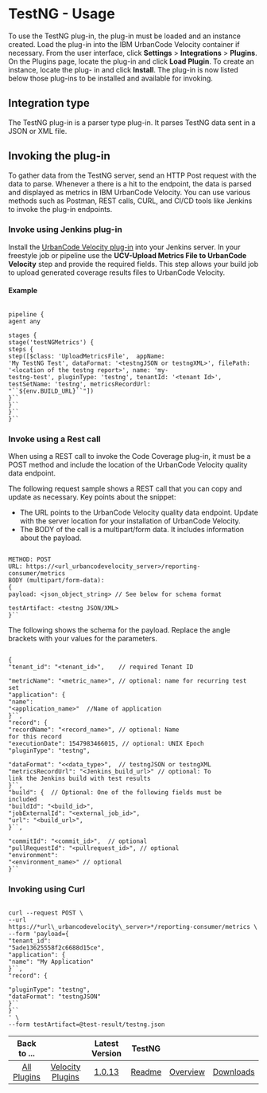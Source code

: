 
# TestNG - Usage

To use the TestNG plug-in, the plug-in must be loaded and an instance created. Load the plug-in into
the IBM UrbanCode Velocity container if necessary. From the user interface, click **Settings** > ****Integrations**** >
**Plugins**. On the Plugins page, locate the plug-in and click **Load Plugin**. To create an instance, locate the plug-
in and click **Install**. The plug-in is now listed below those plug-ins to be installed and available for invoking.


## Integration type

The TestNG plug-in is a parser type plug-in. It parses TestNG data sent in a JSON or
XML file.

## Invoking the plug-in

To gather data from the TestNG server, send an HTTP Post
request with the data to parse. Whenever a there is a hit to the endpoint, the data is parsed and displayed as metrics
in IBM UrbanCode Velocity. You can use various methods such as Postman, REST calls, CURL, and CI/CD tools like Jenkins to invoke
the plug-in endpoints.

### Invoke using Jenkins plug-in

Install the [UrbanCode Velocity plug-in](https://plugins.jenkins.io/urbancode-velocity) into your Jenkins server. In your freestyle job or pipeline use the
**UCV-Upload Metrics File to UrbanCode Velocity** step and provide the required fields. This step allows your build job
to upload generated coverage results files to UrbanCode Velocity.

#### Example


```

pipeline {
agent any

stages {
stage('testNGMetrics') {
steps {
step([$class: 'UploadMetricsFile',  appName:
'My TestNG Test', dataFormat: '<testngJSON or testngXML>', filePath: '<location of the testng report>', name: 'my-
testng-test', pluginType: 'testng', tenantId: '<tenant Id>', testSetName: 'testng', metricsRecordUrl:
"``${env.BUILD_URL}``"])
}``
}``
}``
}``

```

### Invoke using a Rest call

When using a
REST call to invoke the Code Coverage plug-in, it must be a POST method and include the location of the UrbanCode
Velocity quality data endpoint.

The following request sample shows a REST call that you can copy and update as
necessary. Key points about the snippet:

* The URL points to the UrbanCode Velocity quality data endpoint. Update with
the server location for your installation of UrbanCode Velocity.
* The BODY of the call is a multipart/form data. It
includes information about the payload.


```

METHOD: POST
URL: https://<url_urbancodevelocity_server>/reporting-
consumer/metrics
BODY (multipart/form-data):
{
payload: <json_object_string> // See below for schema format

testArtifact: <testng JSON/XML>
}``

```


The following shows the schema for the payload. Replace the angle
brackets with your values for the parameters.


```

{
"tenant_id": "<tenant_id>",    // required Tenant ID

"metricName": "<metric_name>", // optional: name for recurring test set
"application": {
"name":
"<application_name>"  //Name of application
}``,
"record": {
"recordName": "<record_name>", // optional: Name
for this record
"executionDate": 1547983466015, // optional: UNIX Epoch
"pluginType": "testng",

"dataFormat": "<<data_type>",  // testngJSON or testngXML
"metricsRecordUrl": "<Jenkins_build_url>" // optional: To
link the Jenkins build with test results
}``,
"build": {  // Optional: One of the following fields must be
included
"buildId": "<build_id>",
"jobExternalId": "<external_job_id>",
"url": "<build_url>",
}``,

"commitId": "<commit_id>",  // optional
"pullRequestId": "<pullrequest_id>", // optional
"environment":
"<environment_name>" // optional
}``

```

### Invoking using Curl


```

curl --request POST \
--url
https://*url\_urbancodevelocity\_server>*/reporting-consumer/metrics \
--form 'payload={
"tenant_id":
"5ade13625558f2c6688d15ce",
"application": {
"name": "My Application"
}``,
"record": {

"pluginType": "testng",
"dataFormat": "testngJSON"
}``
}``
' \
--form testArtifact=@test-result/testng.json

```



|Back to ...||Latest Version|TestNG |||
| :---: | :---: | :---: | :---: | :---: | :---: |
|[All Plugins](../../index.md)|[Velocity Plugins](../README.md)|[1.0.13](https://raw.githubusercontent.com/UrbanCode/IBM-UCV-PLUGINS/main/files/ucv-ext-testng/ucv-ext-testng-1.0.13.tar.zip)|[Readme](README.md)|[Overview](overview.md)|[Downloads](downloads.md)|
